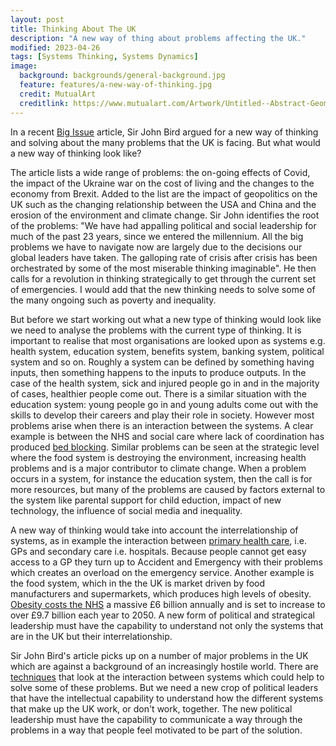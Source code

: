 ```yaml
---
layout: post
title: Thinking About The UK
description: "A new way of thing about problems affecting the UK."
modified: 2023-04-26
tags: [Systems Thinking, Systems Dynamics]
image:
  background: backgrounds/general-background.jpg
  feature: features/a-new-way-of-thinking.jpg
  credit: MutualArt
  creditlink: https://www.mutualart.com/Artwork/Untitled--Abstract-Geometric-Composition/03AD92D610E464D5
---
```


In a recent [Big Issue](https://www.bigissue.com/opinion/in-the-face-of-this-emergency-revolutionary-thinking-is-required/) article,  Sir John Bird argued for a new way of thinking and solving about the many problems that the UK is facing. But what would a new way of thinking look like?

The article lists a wide range of problems: the on-going effects of Covid, the impact of the Ukraine war on the cost of living and the changes to the economy from Brexit. Added to the list are the impact of geopolitics on the UK such as the changing relationship between the USA and China and the erosion of the environment and climate change. Sir John identifies the root of the problems: "We have had appalling political and social leadership for much of the past 23 years, since we entered the millennium. All the big problems we have to navigate now are largely due to the decisions our global leaders have taken. The galloping rate of crisis after crisis has been orchestrated by some of the most miserable thinking imaginable". He then calls for a revolution in thinking strategically to get through the current set of emergencies. I would add that the new thinking needs to solve some of the many ongoing such as poverty and inequality.

But before we start working out what a new type of thinking would look like we need to analyse the problems with the current type of thinking. It is important to realise that most organisations are looked upon as systems e.g. health system, education system, benefits system, banking system, political system and so on.  Roughly a system can be defined by something having inputs, then something happens to the inputs to produce outputs. In the case of the health system, sick and injured people go in and in the majority of cases, healthier people come out.  There is a similar situation with the education system: young people go in and young adults come out with the skills to develop their careers and play their role in society. However most problems arise when there is an interaction between the systems. A clear example is between the NHS and social care where lack of coordination has produced [bed blocking](https://fullfact.org/health/bed-blocking-what-it-and-it-paralysing-nhs/). Similar problems can be seen at the strategic level where the food system is destroying the environment, increasing health problems and is a major contributor to climate change. When a problem occurs in a system, for instance the education system, then the call is for more resources, but many of the problems are caused by factors external to the system like parental support for child eduction, impact of new technology, the influence of social media and inequality.

A new way of thinking would take into account the interrelationship of systems, as in  example the interaction between [primary health care](https://digital.nhs.uk/developer/guides-and-documentation/introduction-to-healthcare-technology/the-healthcare-ecosystem), i.e. GPs and  secondary care i.e. hospitals. Because people cannot get easy access to a GP they turn up to Accident and Emergency with their problems which creates an overload on the emergency service. Another example is the food system, which in the the UK is market driven by food manufacturers and supermarkets, which produces high levels of obesity. [Obesity costs the NHS](https://www.gov.uk/government/news/new-obesity-treatments-and-technology-to-save-the-nhs-billions) a massive £6 billion annually and is set to increase to over £9.7 billion each year to 2050.  A new form of political and strategical leadership must have the capability to understand not only the systems that are in the UK but their interrelationship.

Sir John Bird's article picks up on a number of major problems in the UK which are against a background of an increasingly hostile world. There are [techniques](https://systemdynamics.org/what-is-system-dynamics/) that look at the interaction between systems which could help to solve some of these problems. But we need a new crop of political leaders that have the intellectual capability to understand how the different systems that make up the UK work, or don't work, together. The new political leadership must have the capability to communicate a way through the problems in a way that people feel motivated to be part of the solution.
